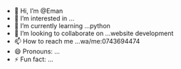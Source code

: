 - 👋 Hi, I’m @Eman
- 👀 I’m interested in ...
- 🌱 I’m currently learning ...python
- 💞️ I’m looking to collaborate on ...website development 
- 📫 How to reach me ...wa/me:0743694474
- 😄 Pronouns: ...
- ⚡ Fun fact: ...

<!---
YNWMAXE/YNWMAXE is a ✨ special ✨ repository because its `README.md` (this file) appears on your GitHub profile.
You can click the Preview link to take a look at your changes.
--->
